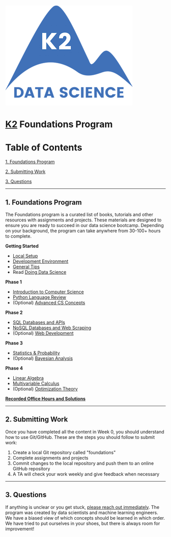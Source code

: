 ![K2 logo](images/k2_logo.png)

# [K2](http://www.k2datascience.com/) Foundations Program

# Table of Contents

[1. Foundations Program](#section-a)

[2. Submitting Work](#section-b)

[3. Questions](#section-c)

---

## <a name="section-a"></a>1.  Foundations Program

The Foundations program is a curated list of books, tutorials and other resources with assignments and projects. These materials are designed to ensure you are ready to succeed in our data science bootcamp. Depending on your background, the program can take anywhere from 30-100+ hours to complete.

**Getting Started**
  - [Local Setup](content/0-local-setup.md)
  - [Development Environment](content/0-environment.md)
  - [General Tips](content/0-general-tips.md)
  - Read [Doing Data Science](https://medium.com/@rchang/my-two-year-journey-as-a-data-scientist-at-twitter-f0c13298aee6#.qfovgm9ps)

**Phase 1**
  - [Introduction to Computer Science](content/1-intro-cs.md)
  - [Python Language Review](content/1-python.md)
  - (Optional) [Advanced CS Concepts](content/1-cs-concepts.md)

**Phase 2**
  - [SQL Databases and APIs](content/2-sql-api.md)
  - [NoSQL Databases and Web Scraping](content/2-nosql-scraping.md)
  - (Optional) [Web Development](content/2-flask.md)

**Phase 3**
 - [Statistics & Probability](content/3-statistics-probability.md)
 - (Optional) [Bayesian Analysis](content/4-bayesian-analysis.md)

**Phase 4**
 - [Linear Algebra](content/3-linear-algebra.md)
 - [Multivariable Calculus](content/4-calculus.md)
 - (Optional) [Optimization Theory](content/4-optimization-theory.md)

**[Recorded Office Hours and Solutions](/content/5-office-hours.md)**

---

## <a name="section-b"></a>2. Submitting Work

Once you have completed all the content in Week 0, you should understand how to use Git/GitHub. These are the steps you should follow to submit work:

1. Create a local Git repository called "foundations"
2. Complete assignments and projects
3. Commit changes to the local repository and push them to an online GitHub repository
4. A TA will check your work weekly and give feedback when necessary

---

## <a name="section-c"></a>3. Questions

If anything is unclear or you get stuck, [please reach out immediately](<mailto:hello@k2datascience.com>). The program was created by data scientists and machine learning engineers. We have a biased view of which concepts should be learned in which order. We have tried to put ourselves in your shoes, but there is always room for improvement!
